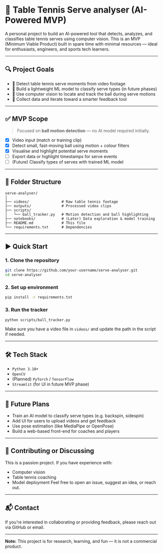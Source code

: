
# 🏓 Table Tennis Serve analyser (AI-Powered MVP)

A personal project to build an AI-powered tool that detects, analyzes, and classifies table tennis serves using computer vision. This is an MVP (Minimum Viable Product) built in spare time with minimal resources — ideal for enthusiasts, engineers, and sports tech learners.

---

## 🔍 Project Goals

- 🎯 Detect table tennis serve moments from video footage
- 🧠 Build a lightweight ML model to classify serve types (in future phases)
- 🎥 Use computer vision to locate and track the ball during serve motions
- 🧪 Collect data and iterate toward a smarter feedback tool

---

## ✅ MVP Scope

> Focused on **ball motion detection** — no AI model required initially.

- [x] Video input (match or training clip)
- [x] Detect small, fast-moving ball using motion + colour filters
- [x] Visualise and highlight potential serve moments
- [ ] Export data or highlight timestamps for serve events
- [ ] (Future) Classify types of serves with trained ML model

---

## 📁 Folder Structure

```
serve-analyser/
│
├── videos/               # Raw table tennis footage
├── outputs/              # Processed video clips
├── scripts/
│   └── ball_tracker.py   # Motion detection and ball highlighting
├── notebooks/            # (Later) Data exploration & model training
├── README.md             # This file
└── requirements.txt      # Dependencies
```

---

## ▶️ Quick Start

### 1. Clone the repository

```bash
git clone https://github.com/your-username/serve-analyser.git
cd serve-analyser
```

### 2. Set up environment

```bash
pip install -r requirements.txt
```

### 3. Run the tracker

```bash
python scripts/ball_tracker.py
```

Make sure you have a video file in `videos/` and update the path in the script if needed.

---

## 🛠️ Tech Stack

- `Python 3.10+`
- `OpenCV`
- (Planned) `PyTorch` / `TensorFlow`
- `Streamlit` (for UI in future MVP phase)

---

## 🔮 Future Plans

- Train an AI model to classify serve types (e.g. backspin, sidespin)
- Add UI for users to upload videos and get feedback
- Use pose estimation (like MediaPipe or OpenPose)
- Build a web-based front-end for coaches and players

---

## 🤝 Contributing or Discussing

This is a passion project. If you have experience with:
- Computer vision
- Table tennis coaching
- Model deployment
Feel free to open an issue, suggest an idea, or reach out.

---

## 📬 Contact

If you're interested in collaborating or providing feedback, please reach out via GitHub or email.

---

**Note:** This project is for research, learning, and fun — it is not a commercial product.
